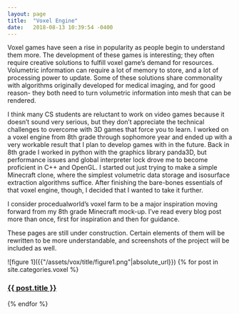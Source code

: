 ```yaml
---
layout: page
title:  "Voxel Engine"
date:   2018-08-13 10:39:54 -0400
---
```

<p>
	Voxel games have seen a rise in popularity as people begin to understand them more. The development of these games is interesting; they often require creative solutions to fulfill voxel game’s demand for resources. Volumetric information can require a lot of memory to store, and a lot of processing power to update. Some of these solutions share commonality with algorithms originally developed for medical imaging, and for good reason- they both need to turn volumetric information into mesh that can be rendered.
</p>
<p>
	I think many CS students are reluctant to work on video games because it doesn’t sound very serious, but they don’t appreciate the technical challenges to overcome with 3D games that force you to learn. I worked on a voxel engine from 8th grade through sophomore year and ended up with a very workable result that I plan to develop games with in the future. Back in 8th grade I worked in python with the graphics library panda3D, but performance issues and global interpreter lock drove me to become proficient in C++ and OpenGL. I started out just trying to make a simple Minecraft clone, where the simplest volumetric data storage and isosurface extraction algorithms suffice. After finishing the bare-bones essentials of that voxel engine, though, I decided that I wanted to take it further.
</p>
<p>
	I consider procedualworld’s voxel farm to be a major inspiration moving forward from my 8th grade Minecraft mock-up. I’ve read every blog post more than once, first for inspiration and then for guidance.
</p>
<p>
	These pages are still under construction. Certain elements of them will be rewritten to be more understandable, and screenshots of the project will be included as well.
</p>
![figure 1]({{"/assets/vox/title/figure1.png"|absolute_url}})
{% for post in site.categories.voxel %}
<h3><a href="{{ post.url }}">{{ post.title }}</a></h3>
{% endfor %}